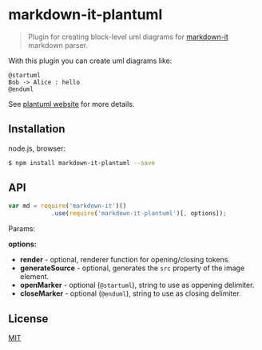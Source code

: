 # markdown-it-plantuml

> Plugin for creating block-level uml diagrams for [markdown-it](https://github.com/markdown-it/markdown-it) markdown parser.

With this plugin you can create uml diagrams like:

```
@startuml
Bob -> Alice : hello
@enduml
```

See [plantuml website](http://plantuml.com/) for more details.

## Installation

node.js, browser:

```bash
$ npm install markdown-it-plantuml --save
```


## API

```js
var md = require('markdown-it')()
            .use(require('markdown-it-plantuml')[, options]);
```

Params:

__options:__
  - __render__ - optional, renderer function for opening/closing tokens.
  - __generateSource__ - optional, generates the `src` property of the image element.
  - __openMarker__ - optional (`@startuml`), string to use as oppening delimiter.
  - __closeMarker__ - optional (`@enduml`), string to use as closing delimiter.

## License

[MIT](https://github.com/gmunguia/markdown-it-plantuml/blob/master/LICENSE)
